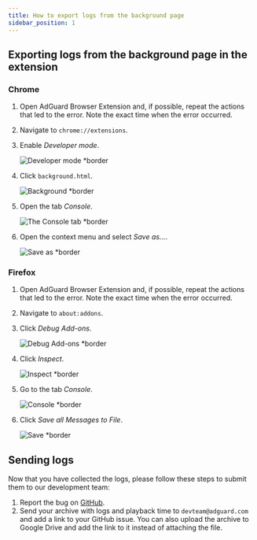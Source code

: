 ```yaml
---
title: How to export logs from the background page
sidebar_position: 1
---
```


## Exporting logs from the background page in the extension

### Chrome

1. Open AdGuard Browser Extension and, if possible, repeat the actions that led to the error. Note the exact time when the error occurred.

2. Navigate to `chrome://extensions`.

3. Enable _Developer mode_.

   ![Developer mode \*border](https://cdn.adguardvpn.com/content/kb/ad_blocker/browser_extension/developer_mode1.png)

4. Click `background.html`.

   ![Background \*border](https://cdn.adguardvpn.com/content/kb/ad_blocker/browser_extension/background1.png)

5. Open the tab _Console_.

   ![The Console tab \*border](https://cdn.adguardvpn.com/content/kb/vpn/browser_extension/console.png)

6. Open the context menu and select _Save as…_.

   ![Save as \*border](https://cdn.adguardvpn.com/content/kb/vpn/browser_extension/save.png)

### Firefox

1. Open AdGuard Browser Extension and, if possible, repeat the actions that led to the error. Note the exact time when the error occurred.

2. Navigate to `about:addons`.

3. Click _Debug Add-ons_.

   ![Debug Add-ons \*border](https://cdn.adguardvpn.com/content/kb/vpn/browser_extension/add-ons.png)

4. Click _Inspect_.

   ![Inspect \*border](https://cdn.adguardvpn.com/content/kb/vpn/browser_extension/inspect.png)

5. Go to the tab _Console_.

   ![Console \*border](https://cdn.adguardvpn.com/content/kb/vpn/browser_extension/ff_console.png)

6. Click _Save all Messages to File_.

   ![Save \*border](https://cdn.adguardvpn.com/content/kb/vpn/browser_extension/save-to-file.png)

## Sending logs

Now that you have collected the logs, please follow these steps to submit them to our development team:

1. Report the bug on [GitHub](https://github.com/AdguardTeam/AdguardBrowserExtension/issues/new/choose).
2. Send your archive with logs and playback time to `devteam@adguard.com` and add a link to your GitHub issue. You can also upload the archive to Google Drive and add the link to it instead of attaching the file.
